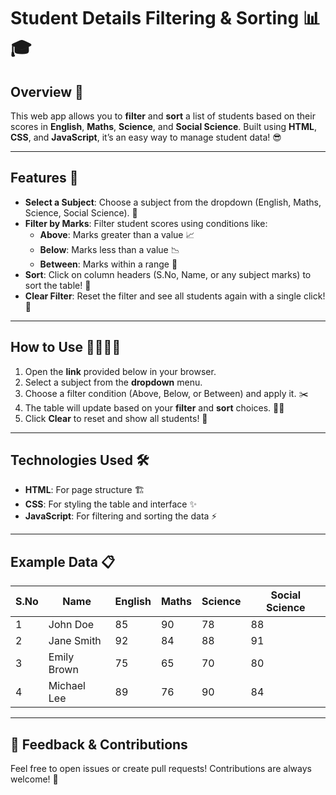 # Student Details Filtering & Sorting 📊🎓

## Overview 🌟
This web app allows you to **filter** and **sort** a list of students based on their scores in **English**, **Maths**, **Science**, and **Social Science**. Built using **HTML**, **CSS**, and **JavaScript**, it’s an easy way to manage student data! 😎

---

## Features 🚀

- **Select a Subject**: Choose a subject from the dropdown (English, Maths, Science, Social Science). 🎯
- **Filter by Marks**: Filter student scores using conditions like:
  - **Above**: Marks greater than a value 📈
  - **Below**: Marks less than a value 📉
  - **Between**: Marks within a range 🔄
- **Sort**: Click on column headers (S.No, Name, or any subject marks) to sort the table! 🔢
- **Clear Filter**: Reset the filter and see all students again with a single click! 🔄

---

## How to Use 👨‍💻👩‍💻

1. Open the **link** provided below in your browser.
2. Select a subject from the **dropdown** menu.
3. Choose a filter condition (Above, Below, or Between) and apply it. ✂️
4. The table will update based on your **filter** and **sort** choices. 🧑‍🏫
5. Click **Clear** to reset and show all students! 🔄

---

## Technologies Used 🛠️

- **HTML**: For page structure 🏗️
- **CSS**: For styling the table and interface ✨
- **JavaScript**: For filtering and sorting the data ⚡

---

## Example Data 📋

| S.No | Name        | English | Maths | Science | Social Science |
|------|-------------|---------|-------|---------|----------------|
| 1    | John Doe    | 85      | 90    | 78      | 88             |
| 2    | Jane Smith  | 92      | 84    | 88      | 91             |
| 3    | Emily Brown | 75      | 65    | 70      | 80             |
| 4    | Michael Lee | 89      | 76    | 90      | 84             |

---

## 💬 Feedback & Contributions
Feel free to open issues or create pull requests! Contributions are always welcome! 🙌


